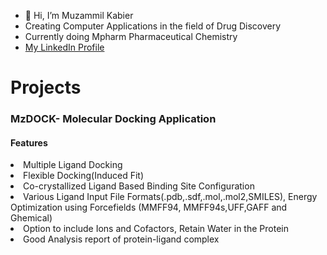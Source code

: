 - 👋 Hi, I’m Muzammil Kabier
-  Creating Computer Applications in the field of Drug Discovery
-  Currently doing Mpharm Pharmaceutical Chemistry
- <a href ="https://www.linkedin.com/in/muzammil-kabeer-6806ba25a?utm_source=share&utm_campaign=share_via&utm_content=profile&utm_medium=android_app" >My LinkedIn Profile </a>
  
 <h1>Projects</h1>
 <h3>MzDOCK- Molecular Docking Application</h3>
 <h4>Features</h4>
 <li>Multiple Ligand Docking</li>
 <li>Flexible Docking(Induced Fit)</li>
 <li>Co-crystallized Ligand Based Binding Site Configuration</li>
 <li>Various Ligand Input File Formats(.pdb,.sdf,.mol,.mol2,SMILES), Energy Optimization using Forcefields (MMFF94, MMFF94s,UFF,GAFF and Ghemical)</li>
 <li>Option to include Ions and Cofactors, Retain Water in the Protein</li>
 <li>Good Analysis report of protein-ligand complex</li>

<!---
Muzatheking12/Muzatheking12 is a ✨ special ✨ repository because its `README.md` (this file) appears on your GitHub profile.
You can click the Preview link to take a look at your changes.
--->
